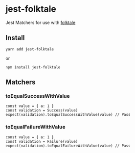 # jest-folktale

Jest Matchers for use with [folktale](http://folktale.origamitower.com/api/v2.1.0/en/folktale.html)

## Install

```
yarn add jest-folktale
```

or

```
npm install jest-folktale
```

## Matchers

### toEqualSuccessWithValue

```
const value = { a: 1 }
const validation = Success(value)
expect(validation).toEqualSuccessWithValue(value) // Pass
```

### toEqualFailureWithValue

```
const value = { a: 1 }
const validation = Failure(value)
expect(validation).toEqualFailureWithValue(value) // Pass
```
